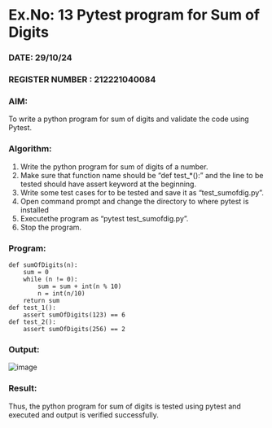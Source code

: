 # Ex.No: 13  Pytest program for Sum of Digits 

### DATE: 29/10/24                                                                        
### REGISTER NUMBER : 212221040084
### AIM: 
To write a python program for sum of digits and validate the code using Pytest. 
### Algorithm:

1. Write the python program for sum of digits of a number. 
2. Make sure that function name should be “def test_*():” and the line to be tested 
should have assert keyword at the beginning. 
3. Write some test cases for to be tested and save it as “test_sumofdig.py”. 
4. Open command prompt and change the directory to where pytest is installed
5. Executethe program as “pytest test_sumofdig.py”. 
6. Stop the program.

### Program:
```
def sumOfDigits(n): 
	sum = 0 
	while (n != 0): 
		sum = sum + int(n % 10) 
		n = int(n/10) 
	return sum 
def test_1(): 
	assert sumOfDigits(123) == 6 
def test_2(): 
	assert sumOfDigits(256) == 2
```
### Output:

![image](https://github.com/user-attachments/assets/c5350e58-18b9-4a14-b84a-5f01e317d917)

### Result:
Thus, the python program for sum of digits is tested using pytest and executed and output is verified successfully.

